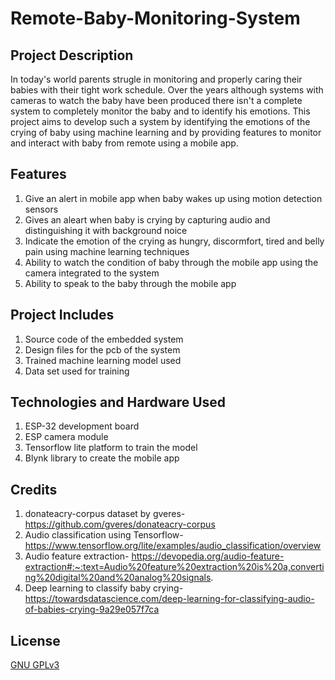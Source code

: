 # Remote-Baby-Monitoring-System

## Project Description 

In today's world parents strugle in monitoring and properly caring their babies with their tight work schedule. Over the years although systems with cameras to watch the baby have been produced there isn't a complete system to completely monitor the baby and to identify his emotions. This project aims to develop such a system by identifying the emotions of the crying of baby using machine learning and by providing features to monitor and interact with baby from remote using a mobile app.

## Features
1. Give an alert in mobile app when baby wakes up using motion detection sensors
2. Gives an aleart when baby is crying by capturing audio and distinguishing it with background noice
3. Indicate the emotion of the crying as hungry, discormfort, tired and belly pain using machine learning techniques
4. Ability to watch the condition of baby through the mobile app using the camera integrated to the system
5. Ability to speak to the baby through the mobile app

## Project Includes
1. Source code of the embedded system
2. Design files for the pcb of the system
3. Trained machine learning model used
4. Data set used for training

## Technologies and Hardware Used
1. ESP-32 development board
2. ESP camera module
3. Tensorflow lite platform to train the model
4. Blynk library to create the mobile app

## Credits
1. donateacry-corpus dataset by gveres- https://github.com/gveres/donateacry-corpus
2. Audio classification using Tensorflow- https://www.tensorflow.org/lite/examples/audio_classification/overview
3. Audio feature extraction- https://devopedia.org/audio-feature-extraction#:~:text=Audio%20feature%20extraction%20is%20a,converting%20digital%20and%20analog%20signals.
4. Deep learning to classify baby crying- https://towardsdatascience.com/deep-learning-for-classifying-audio-of-babies-crying-9a29e057f7ca

## License
[GNU GPLv3](https://choosealicense.com/licenses/gpl-3.0/)

